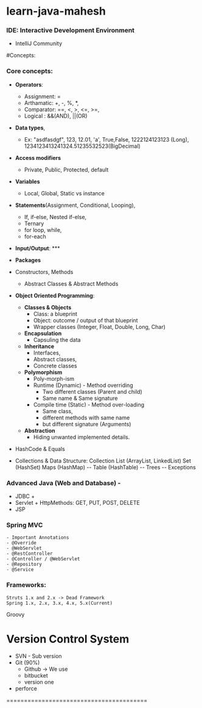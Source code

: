 # learn-java-mahesh

### IDE: Interactive Development Environment
 - IntelliJ Community

#Concepts:

### Core concepts:

- **Operators**:
  - Assignment: =
  - Arthamatic: +, -, %, *,
  - Comparator: ==, <, >, <=, >=,
  - Logical   : &&(AND), ||(OR)
- **Data types**,
  - Ex: "asdfasdgf", 123, 12.01, 'a', True,False, 1222124123123 (Long), 1234123413241324.51235532523(BigDecimal)
- **Access modifiers**
  - Private, Public, Protected, default
- **Variables**
  - Local, Global, Static vs instance
- **Statements**(Assignment, Conditional, Looping),
  - If, if-else, Nested if-else,
  - Ternary
  - for loop, while,
  - for-each
- **Input/Output**: ***
- **Packages**
- Constructors, Methods
  - Abstract Classes & Abstract Methods
- **Object Oriented Programming**:
  - **Classes & Objects** 
    - Class: a blueprint 
    - Object: outcome / output of that blueprint
    - Wrapper classes (Integer, Float, Double, Long, Char)
  - **Encapsulation**
    - Capsuling the data
  - **Inheritance**
    - Interfaces, 
    - Abstract classes, 
    - Concrete classes
  - **Polymorphism**
    - Poly-morph-ism
    - Runtime (Dynamic) - Method overriding
      - Two different classes (Parent and child)
      - Same name & Same signature
    - Compile time (Static) - Method over-loading
      - Same class,
      - different methods with same name
      - but different signature (Arguments)
  - **Abstraction**
    - Hiding unwanted implemented details.

- HashCode & Equals
- Collections & Data Structure:
     Collection
         List (ArrayList, LinkedList)
         Set (HashSet)
         Maps (HashMap)
         -- Table (HashTable)
         -- Trees --
 Exceptions

### Advanced Java (Web and Database) -
  - JDBC +
  - Servlet +
        HttpMethods: GET, PUT, POST, DELETE
  - JSP

  ### Spring MVC
    - Important Annotations
    - @Override
    - @WebServlet
    - @RestController
    - @Controller / @WebServlet
    - @Repository
    - @Service

### Frameworks:
    Struts 1.x and 2.x -> Dead Framework
    Spring 1.x, 2.x, 3.x, 4.x, 5.x(Current)

Groovy


# Version Control System
 - SVN - Sub version
 - Git (90%)
   - Github -> We use
   - bitbucket
   - version one
 - perforce



  ========================================